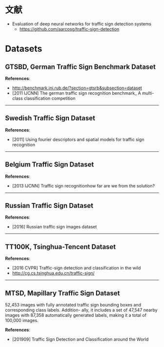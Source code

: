 # 文献
- Evaluation of deep neural networks for traffic sign detection systems 
    - https://github.com/aarcosg/traffic-sign-detection


# Datasets

## GTSBD, German Traffic Sign Benchmark Dataset
**References**:
- http://benchmark.ini.rub.de/?section=gtsrb&subsection=dataset
- [2011 IJCNN] The german traffic sign recognition benchmark_ A multi-class classification competition
---

## Swedish Traffic Sign Dataset
**References**:
- [2011] Using fourier descriptors and spatial models for traffic sign recognition
---

## Belgium Traffic Sign Dataset
**References**:
- [2013 IJCNN] Traffic sign recognitionhow far are we from the solution?
---

## Russian Traffic Sign Dataset
**References**:
- [2016] Russian traffic sign images dataset
---

## TT100K, Tsinghua-Tencent Dataset
**References**:
- [2016 CVPR] Traffic-sign detection and classification in the wild
- http://cg.cs.tsinghua.edu.cn/traffic-sign/
---

## MTSD, Mapillary Traffic Sign Dataset
52,453 images with fully annotated traffic sign
bounding boxes and corresponding class labels. Addition-
ally, it includes a set of 47,547 nearby images with 87,358
automatically generated labels, making it a total of 100,000
images. 

**References**:
- [201909] Traffic Sign Detection and Classification around the World



